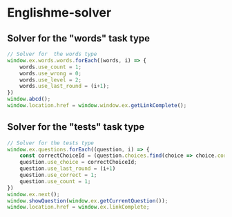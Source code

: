 # Englishme-solver
## Solver for the "words" task type
```javascript
// Solver for  the words type
window.ex.words.words.forEach((words, i) => {
    words.use_count = 1;
    words.use_wrong = 0;
    words.use_level = 2;
    words.use_last_round = (i+1);
})
window.abcd();
window.location.href = window.window.ex.getLinkComplete();
```
## Solver for the "tests" task type
```javascript
// Solver for the tests type
window.ex.questions.forEach((question, i) => {
    const correctChoiceId = (question.choices.find(choice => choice.correct)).id;
    question.use_choice = correctChoiceId;
    question.use_last_round = (i+1)
    question.use_correct = 1;
    question.use_count = 1;
})
window.ex.next();
window.showQuestion(window.ex.getCurrentQuestion());
window.location.href = window.ex.linkComplete;
```